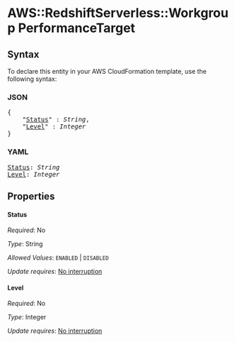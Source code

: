 # AWS::RedshiftServerless::Workgroup PerformanceTarget

## Syntax

To declare this entity in your AWS CloudFormation template, use the following syntax:

### JSON

<pre>
{
    "<a href="#status" title="Status">Status</a>" : <i>String</i>,
    "<a href="#level" title="Level">Level</a>" : <i>Integer</i>
}
</pre>

### YAML

<pre>
<a href="#status" title="Status">Status</a>: <i>String</i>
<a href="#level" title="Level">Level</a>: <i>Integer</i>
</pre>

## Properties

#### Status

_Required_: No

_Type_: String

_Allowed Values_: <code>ENABLED</code> | <code>DISABLED</code>

_Update requires_: [No interruption](https://docs.aws.amazon.com/AWSCloudFormation/latest/UserGuide/using-cfn-updating-stacks-update-behaviors.html#update-no-interrupt)

#### Level

_Required_: No

_Type_: Integer

_Update requires_: [No interruption](https://docs.aws.amazon.com/AWSCloudFormation/latest/UserGuide/using-cfn-updating-stacks-update-behaviors.html#update-no-interrupt)

